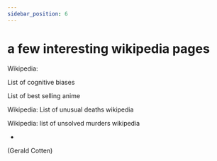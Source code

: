 ```yaml
---
sidebar_position: 6
---
```


# a few interesting wikipedia pages

Wikipedia:

List of cognitive biases

List of best selling anime

Wikipedia: List of unusual deaths wikipedia

Wikipedia: list of unsolved murders wikipedia

-

(Gerald Cotten)



